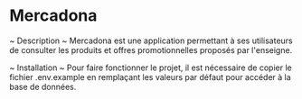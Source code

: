 # Mercadona


~ Description ~
Mercadona est une application permettant à ses utilisateurs de consulter les produits et offres promotionnelles proposés par l'enseigne.


~ Installation ~
Pour faire fonctionner le projet, il est nécessaire de copier le fichier .env.example en remplaçant les valeurs par défaut pour accéder à la base de données. 
